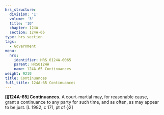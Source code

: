 ```yaml
---
hrs_structure:
  division: '1'
  volume: '3'
  title: '10'
  chapter: 124A
  section: 124A-65
type: hrs_section
tags:
  - Government
menu:
  hrs:
    identifier: HRS_0124A-0065
    parent: HRS0124A
    name: 124A-65 Continuances
weight: 9210
title: Continuances
full_title: 124A-65 Continuances
---
```

**[§124A-65] Continuances.** A court-martial may, for reasonable cause, grant a continuance to any party for such time, and as often, as may appear to be just. [L 1982, c 171, pt of §2]